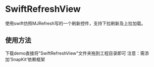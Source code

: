 # SwiftRefreshView
使用swift仿照MJRefresh写的一个刷新控件，支持下拉刷新及上拉加载。
## 使用方法
下载demo直接将"SwiftRefreshView"文件夹拖到工程目录即可
注意：需添加‘SnapKit’依赖框架
